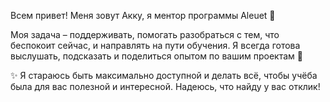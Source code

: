 Всем привет! Меня зовут Акку, я ментор программы Aleuet 🌟

Моя задача  – поддерживать, помогать разобраться с тем, что беспокоит сейчас, и направлять на пути обучения. Я всегда готова выслушать, подсказать и поделиться опытом по вашим проектам 🍵

✨ Я стараюсь быть максимально доступной и делать всё, чтобы учёба была для вас полезной и интересной. Надеюсь, что найду у вас отклик!